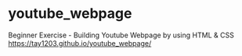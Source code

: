 # youtube_webpage
Beginner Exercise - Building Youtube Webpage by using HTML &amp; CSS
https://tay1203.github.io/youtube_webpage/
